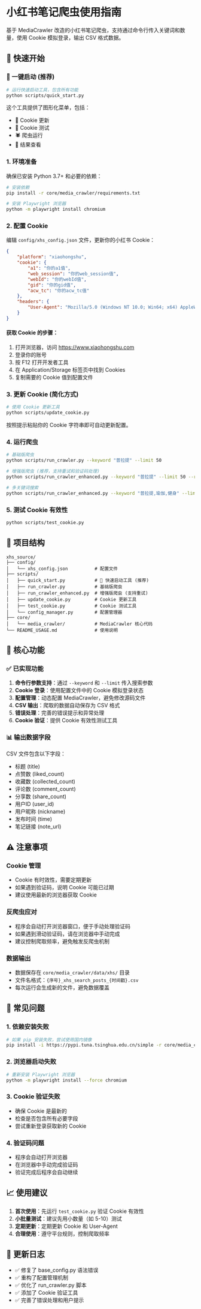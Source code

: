 # 小红书笔记爬虫使用指南

基于 MediaCrawler 改造的小红书笔记爬虫，支持通过命令行传入关键词和数量，使用 Cookie 模拟登录，输出 CSV 格式数据。

## 🚀 快速开始

### 🎯 一键启动 (推荐)

```bash
# 运行快速启动工具，包含所有功能
python scripts/quick_start.py
```

这个工具提供了图形化菜单，包括：
- 🍪 Cookie 更新
- 🧪 Cookie 测试
- 🕷️ 爬虫运行
- 📁 结果查看

### 1. 环境准备

确保已安装 Python 3.7+ 和必要的依赖：

```bash
# 安装依赖
pip install -r core/media_crawler/requirements.txt

# 安装 Playwright 浏览器
python -m playwright install chromium
```

### 2. 配置 Cookie

编辑 `config/xhs_config.json` 文件，更新你的小红书 Cookie：

```json
{
    "platform": "xiaohongshu",
    "cookie": {
        "a1": "你的a1值",
        "web_session": "你的web_session值",
        "webId": "你的webId值",
        "gid": "你的gid值",
        "acw_tc": "你的acw_tc值"
    },
    "headers": {
        "User-Agent": "Mozilla/5.0 (Windows NT 10.0; Win64; x64) AppleWebKit/537.36"
    }
}
```

#### 获取 Cookie 的步骤：
1. 打开浏览器，访问 https://www.xiaohongshu.com
2. 登录你的账号
3. 按 F12 打开开发者工具
4. 在 Application/Storage 标签页中找到 Cookies
5. 复制需要的 Cookie 值到配置文件

### 3. 更新 Cookie (简化方式)

```bash
# 使用 Cookie 更新工具
python scripts/update_cookie.py
```

按照提示粘贴你的 Cookie 字符串即可自动更新配置。

### 4. 运行爬虫

```bash
# 基础版爬虫
python scripts/run_crawler.py --keyword "普拉提" --limit 50

# 增强版爬虫 (推荐，支持重试和验证码处理)
python scripts/run_crawler_enhanced.py --keyword "普拉提" --limit 50 --retries 5

# 多关键词搜索
python scripts/run_crawler_enhanced.py --keyword "普拉提,瑜伽,健身" --limit 100
```

### 5. 测试 Cookie 有效性

```bash
python scripts/test_cookie.py
```

## 📁 项目结构

```
xhs_source/
├── config/
│   └── xhs_config.json          # 配置文件
├── scripts/
│   ├── quick_start.py           # 🎯 快速启动工具 (推荐)
│   ├── run_crawler.py           # 基础版爬虫
│   ├── run_crawler_enhanced.py  # 增强版爬虫 (支持重试)
│   ├── update_cookie.py         # Cookie 更新工具
│   ├── test_cookie.py           # Cookie 测试工具
│   └── config_manager.py        # 配置管理器
├── core/
│   └── media_crawler/           # MediaCrawler 核心代码
└── README_USAGE.md              # 使用说明
```

## 🔧 核心功能

### ✅ 已实现功能

1. **命令行参数支持**：通过 `--keyword` 和 `--limit` 传入搜索参数
2. **Cookie 登录**：使用配置文件中的 Cookie 模拟登录状态
3. **配置管理**：动态配置 MediaCrawler，避免修改源码文件
4. **CSV 输出**：爬取的数据自动保存为 CSV 格式
5. **错误处理**：完善的错误提示和异常处理
6. **Cookie 验证**：提供 Cookie 有效性测试工具

### 📊 输出数据字段

CSV 文件包含以下字段：
- 标题 (title)
- 点赞数 (liked_count)
- 收藏数 (collected_count)
- 评论数 (comment_count)
- 分享数 (share_count)
- 用户ID (user_id)
- 用户昵称 (nickname)
- 发布时间 (time)
- 笔记链接 (note_url)

## ⚠️ 注意事项

### Cookie 管理
- Cookie 有时效性，需要定期更新
- 如果遇到验证码，说明 Cookie 可能已过期
- 建议使用最新的浏览器获取 Cookie

### 反爬虫应对
- 程序会自动打开浏览器窗口，便于手动处理验证码
- 如果遇到滑动验证码，请在浏览器中手动完成
- 建议控制爬取频率，避免触发反爬虫机制

### 数据输出
- 数据保存在 `core/media_crawler/data/xhs/` 目录
- 文件名格式：`{序号}_xhs_search_posts_{时间戳}.csv`
- 每次运行会生成新的文件，避免数据覆盖

## 🐛 常见问题

### 1. 依赖安装失败
```bash
# 如果 pip 安装失败，尝试使用国内镜像
pip install -i https://pypi.tuna.tsinghua.edu.cn/simple -r core/media_crawler/requirements.txt
```

### 2. 浏览器启动失败
```bash
# 重新安装 Playwright 浏览器
python -m playwright install --force chromium
```

### 3. Cookie 验证失败
- 确保 Cookie 是最新的
- 检查是否包含所有必要字段
- 尝试重新登录获取新的 Cookie

### 4. 验证码问题
- 程序会自动打开浏览器
- 在浏览器中手动完成验证码
- 验证完成后程序会自动继续

## 📈 使用建议

1. **首次使用**：先运行 `test_cookie.py` 验证 Cookie 有效性
2. **小批量测试**：建议先用小数量（如 5-10）测试
3. **定期更新**：定期更新 Cookie 和 User-Agent
4. **合理使用**：遵守平台规则，控制爬取频率

## 🔄 更新日志

- ✅ 修复了 base_config.py 语法错误
- ✅ 重构了配置管理机制
- ✅ 优化了 run_crawler.py 脚本
- ✅ 添加了 Cookie 验证工具
- ✅ 完善了错误处理和用户提示
